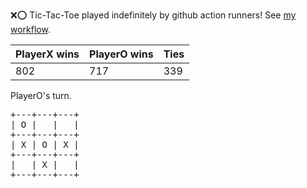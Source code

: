 :x::o: Tic-Tac-Toe played indefinitely by github action runners! See [my workflow](.github/workflows/play.yaml).

|PlayerX wins|PlayerO wins|Ties|
|-|-|-|
|802|717|339|

PlayerO's turn.

<pre>
+---+---+---+
| O |   |   |
+---+---+---+
| X | O | X |
+---+---+---+
|   | X |   |
+---+---+---+
</pre>